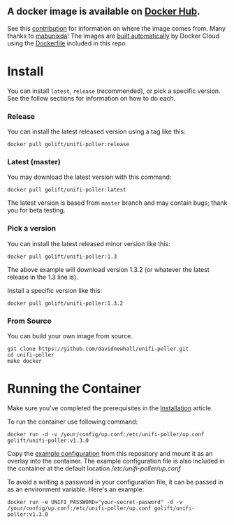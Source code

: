 ## A docker image is available on [Docker Hub](https://hub.docker.com/r/golift/unifi-poller/tags). 

See this [contribution](https://github.com/davidnewhall/unifi-poller/pull/38) for information on where the image comes from. Many thanks to [mabunixda](https://github.com/mabunixda)! The images are [built automatically](https://cloud.docker.com/repository/docker/golift/unifi-poller/builds) by Docker Cloud using the [Dockerfile](https://github.com/davidnewhall/unifi-poller/blob/master/Dockerfile) included in this repo. 

# Install 

You can install `latest`, `release` (recommended), or pick a specific version. See the follow sections for information on how to do each.

### Release
You can install the latest released version using a tag like this:
```shell
docker pull golift/unifi-poller:release
```

### Latest (master)
You may download the latest version with this command:
```shell
docker pull golift/unifi-poller:latest
```
The latest version is based from `master` branch and may contain bugs; thank you for beta testing. 

### Pick a version
You can install the latest released minor version like this:
```shell
docker pull golift/unifi-poller:1.3
```
The above example will download version 1.3.2 (or whatever the latest release in the 1.3 line is).

Install a specific version like this:
```shell
docker pull golift/unifi-poller:1.3.2
```

### From Source
You can build your own image from source.
```shell
git clone https://github.com/davidnewhall/unifi-poller.git
cd unifi-poller
make docker
```

# Running the Container
Make sure you've completed the prerequisites in the [Installation](Installation) article.

To run the container use following command:
```shell
docker run -d -v /your/config/up.conf:/etc/unifi-poller/up.conf golift/unifi-poller:v1.3.0
```
Copy the [example configuration](https://github.com/davidnewhall/unifi-poller/blob/master/examples/up.conf.example) from this repository and mount it as an overlay into the container. The example configuration file is also included in the container at the default location _/etc/unifi-poller/up.conf_

To avoid a writing a password in your configuration file, it can be passed in as an environment variable. Here's an example:
```shell
docker run -e UNIFI_PASSWORD="your-secret-pasword" -d -v /your/config/up.conf:/etc/unifi-poller/up.conf golift/unifi-poller:v1.3.0
```
